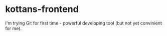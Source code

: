 # kottans-frontend
I'm trying Git for first time - powerful developing tool (but not yet convinient for me).
